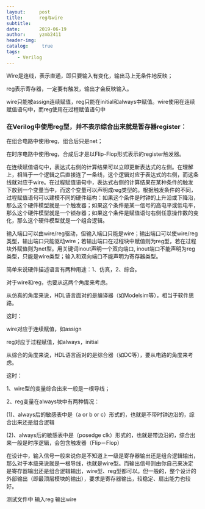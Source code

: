 ```yaml
---
layout:     post
title:      reg与wire
subtitle:   
date:       2019-06-19
author:     yzmb2411
header-img: 
catalog: 	 true
tags:
    - Verilog
---
```


Wire是连线，表示直通，即只要输入有变化，输出马上无条件地反映；

reg表示寄存器，一定要有触发，输出才会反映输入。

wire只能被assign连续赋值，reg只能在initial和always中赋值。wire使用在连续赋值语句中，而reg使用在过程赋值语句中

### 在Verilog中使用reg型，并不表示综合出来就是暂存器register：

在组合电路中使用reg，组合后只是net；

在时序电路中使用reg，合成后才是以Flip-Flop形式表示的register触发器。

在连续赋值语句中，表达式右侧的计算结果可以立即更新表达式的左侧。在理解上，相当于一个逻辑之后直接连了一条线，这个逻辑对应于表达式的右侧，而这条线就对应于wire。在过程赋值语句中，表达式右侧的计算结果在某种条件的触发下放到一个变量当中，而这个变量可以声明成reg类型的。根据触发条件的不同，过程赋值语句可以建模不同的硬件结构：如果这个条件是时钟的上升沿或下降沿，那么这个硬件模型就是一个触发器；如果这个条件是某一信号的高电平或低电平，那么这个硬件模型就是一个锁存器；如果这个条件是赋值语句右侧任意操作数的变化，那么这个硬件模型就是一个组合逻辑。

输入端口可以由wire/reg驱动，但输入端口只能是wire；输出端口可以使wire/reg类型，输出端口只能驱动wire；若输出端口在过程块中赋值则为reg型，若在过程块外赋值则为net型。用关键词inout声明一个双向端口, inout端口不能声明为reg类型，只能是wire类型；输入和双向端口不能声明为寄存器类型。

简单来说硬件描述语言有两种用途：1、仿真，2、综合。

对于wire和reg，也要从这两个角度来考虑。

从仿真的角度来说，HDL语言面对的是编译器（如Modelsim等），相当于软件思路。

这时：

wire对应于连续赋值，如assign

reg对应于过程赋值，如always，initial

从综合的角度来说，HDL语言面对的是综合器（如DC等），要从电路的角度来考虑。

这时：

1、wire型的变量综合出来一般是一根导线；

2、reg变量在always块中有两种情况：

(1)、always后的敏感表中是（a or b or c）形式的，也就是不带时钟边沿的，综合出来还是组合逻辑

(2)、always后的敏感表中是（posedge clk）形式的，也就是带边沿的，综合出来一般是时序逻辑，会包含触发器（Flip－Flop） 

在设计中，输入信号一般来说你是不知道上一级是寄存器输出还是组合逻辑输出，那么对于本级来说就是一根导线，也就是wire型。而输出信号则由你自己来决定是寄存器输出还是组合逻辑输出，wire型、reg型都可以。但一般的，整个设计的外部输出（即最顶层模块的输出），要求是寄存器输出，较稳定、扇出能力也较好。

测试文件中  输入reg  输出wire

